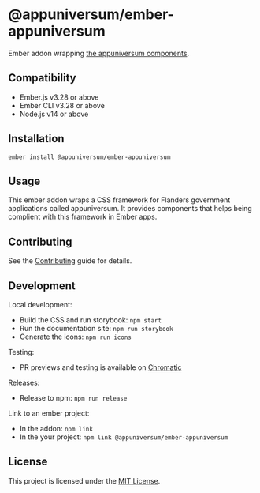 # @appuniversum/ember-appuniversum

Ember addon wrapping [the appuniversum components](https://appuniversum.github.io/ember-appuniversum/).


## Compatibility

* Ember.js v3.28 or above
* Ember CLI v3.28 or above
* Node.js v14 or above


## Installation

```
ember install @appuniversum/ember-appuniversum
```


## Usage

This ember addon wraps a CSS framework for Flanders government applications called appuniversum. It provides components that helps being complient with this framework in Ember apps.

## Contributing

See the [Contributing](CONTRIBUTING.md) guide for details.


## Development

Local development:
- Build the CSS and run storybook: `npm start`
- Run the documentation site: `npm run storybook`
- Generate the icons: `npm run icons`

Testing:
- PR previews and testing is available on [Chromatic](https://www.chromatic.com/build?appId=61e5835e5fbce3003a653ee6)

Releases:
- Release to npm: `npm run release`

Link to an ember project:
- In the addon: `npm link`
- In the your project: `npm link @appuniversum/ember-appuniversum`

## License

This project is licensed under the [MIT License](LICENSE.md).

